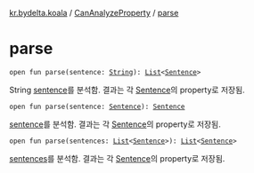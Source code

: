 [kr.bydelta.koala](../index.md) / [CanAnalyzeProperty](index.md) / [parse](./parse.md)

# parse

`open fun parse(sentence: `[`String`](https://kotlinlang.org/api/latest/jvm/stdlib/kotlin/-string/index.html)`): `[`List`](https://kotlinlang.org/api/latest/jvm/stdlib/kotlin.collections/-list/index.html)`<`[`Sentence`](../-sentence/index.md)`>`

String [sentence](parse.md#kr.bydelta.koala.CanAnalyzeProperty$parse(kotlin.String)/sentence)를 분석함. 결과는 각 [Sentence](../-sentence/index.md)의 property로 저장됨.

`open fun parse(sentence: `[`Sentence`](../-sentence/index.md)`): `[`Sentence`](../-sentence/index.md)

[sentence](parse.md#kr.bydelta.koala.CanAnalyzeProperty$parse(kr.bydelta.koala.Sentence)/sentence)를 분석함. 결과는 각 [Sentence](../-sentence/index.md)의 property로 저장됨.

`open fun parse(sentences: `[`List`](https://kotlinlang.org/api/latest/jvm/stdlib/kotlin.collections/-list/index.html)`<`[`Sentence`](../-sentence/index.md)`>): `[`List`](https://kotlinlang.org/api/latest/jvm/stdlib/kotlin.collections/-list/index.html)`<`[`Sentence`](../-sentence/index.md)`>`

[sentences](parse.md#kr.bydelta.koala.CanAnalyzeProperty$parse(kotlin.collections.List((kr.bydelta.koala.Sentence)))/sentences)를 분석함. 결과는 각 [Sentence](../-sentence/index.md)의 property로 저장됨.

